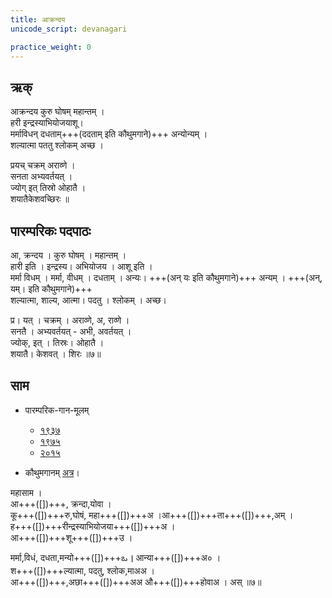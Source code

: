 ```yaml
---
title: आक्रन्दय
unicode_script: devanagari

practice_weight: 0
---
```


## ऋक्

<div class="audioEmbed"  caption="रामानुजार्यः 1974 " src="https://archive
.org/download/jaiminIya-sAma-gAna-paravastu-tradition-rAmAnuja/Akrandaya-yoniH
.mp3"></div>
<div class="audioEmbed"  caption="गोपालार्यः 2015  " src="https://archive
.org/download/jaiminIya-sAma-gAna-paravastu-tradition-gopAla-2015/Akrandaya-yoniH.mp3"></div>


आक्रन्दय कुरु घोषम् महान्तम् ।  
हरी इन्द्रस्याभियोजयाशू।  
मर्माविधन् दधताम्+++(ददताम् इति कौथुमगाने)+++ अन्योन्यम् ।  
शल्यात्मा पततु श्लोकम् अच्छ ।

प्रयच् चक्रम् अराव्णे ।  
सनता अभ्यवर्तयत् ।  
ज्योग् इत् तिस्रो ओहातै ।  
शयातैकेशवच्छिरः ॥

## पारम्परिकः पदपाठः
आ, क्रन्दय । कुरु घोषम् । महान्तम् ।  
हारी इति । इन्द्रस्य। अभियोजय । आशू इति ।  
मर्मा विधम् । मर्मा, वीधम् । दधताम् । अन्यः। +++(अन् यः इति कौथुमगाने)+++ अन्यम् । +++(अन्, यम्। इति कौथुमगाने)+++  
शल्यात्मा, शाल्य, आत्मा। पदतु । श्लोकम् । अच्छ।

प्र। यत् । चक्रम् । अराव्णे, अ, राव्णे ।  
सनतै । अभ्यवर्तयत् - अभी, अवर्तयत् ।  
ज्योक्, इत् । तिस्रः। ओहातै ।  
शयातै। केशवत् । शिरः ॥७॥

## साम

- पारम्परिक-गान-मूलम् 
  - [१९३७](https://archive.org/stream/sAmaveda-jaiminIya-paravastu-paramparA-docs/sAmaveda-paravastu-1937#page/n55/mode/1up)
  - [१९७५](https://archive.org/stream/sAmaveda-jaiminIya-paravastu-paramparA-docs/sAmaveda-paravastu-1975#page/n51/mode/2up)
  - [२०१५](https://archive.org/stream/sAmaveda-jaiminIya-paravastu-paramparA-docs/proxaNa-sAmAni#page/n3/mode/2up)

- कौथुमगानम् [अत्र](https://archive.org/details/SamaVedaSanhitaWithSayanabhashyaVolume2SatyavrataSamasrami1876bis_201804/page/n443)।

<div class="audioEmbed"  caption="रामानुजार्यः 1974 " src="https://archive
.org/download/jaiminIya-sAma-gAna-paravastu-tradition-rAmAnuja/Akrandaya-mahAsAman
.mp3"></div>
<div class="audioEmbed"  caption="गोपालार्यः 2015  " src="https://archive
.org/download/jaiminIya-sAma-gAna-paravastu-tradition-gopAla-2015/Akrandaya-mahAsAman.mp3"></div>


महासाम ।  
आ+++([])+++, क्रन्दा,योवा ।  
कू+++([])+++रु,घोषं, महा+++([])+++अ ।आ+++([])+++ता+++([])+++,अम् ।  
ह+++([])+++रीन्द्रस्याभियोजया+++([])+++अ ।  
आ+++([])+++शू+++([])+++उ ।  

मर्मा,विधं, दधता,मन्यो+++([])+++ఒ । आन्या+++([])+++अ० ।  
श+++([])+++ल्यात्मा, पदतु, श्लोक,माअअ ।  
आ+++([])+++,अछा+++([])+++अअ औ+++([])+++होवाअ । 
अस् ॥७॥
